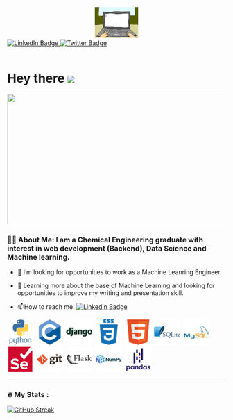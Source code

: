 <div id="header" align="center">
  <img src="files/cartoon_computer.gif" width="100"/>
</div>

<div id="badges">
  <a href="https://www.linkedin.com/in/benjaminfaruna">
    <img src="https://img.shields.io/badge/LinkedIn-blue?style=for-the-badge&logo=linkedin&logoColor=white" alt="LinkedIn Badge"/>
  </a>
  <a href="https://www.twitter.com/Neodynamics">
    <img src="https://img.shields.io/badge/Twitter-blue?style=for-the-badge&logo=twitter&logoColor=white" alt="Twitter Badge"/>
  </a>
</div>

<img src="https://komarev.com/ghpvc/?username=BenFaruna&style=flat-square&color=blue" alt=""/>

<h1>
  Hey there
  <img src="https://media.giphy.com/media/hvRJCLFzcasrR4ia7z/giphy.gif" width="30px"/>
</h1>

<div align="center">
  <img src="https://media.giphy.com/media/dWesBcTLavkZuG35MI/giphy.gif" width="600" height="300"/>
</div>

### :man_technologist: About Me: I am a Chemical Engineering graduate with interest in web development (Backend), Data Science and Machine learning.

- :telescope: I’m looking for opportunities to work as a Machine Leanring Engineer.

- :seedling: Learning more about the base of Machine Learning and looking for opportunities to improve my writing and presentation skill.

- :mailbox:How to reach me: [![Linkedin Badge](https://img.shields.io/badge/-kakbar-blue?style=flat&logo=Linkedin&logoColor=white)](https://www.linkedin.com/in/benjaminfaruna)

<div>
  <img src="https://github.com/devicons/devicon/blob/master/icons/python/python-original-wordmark.svg" title="Python" alt="Python" width=60 height=60/>&nbsp;
  <img src="https://github.com/devicons/devicon/blob/master/icons/c/c-original.svg" title="C" alt="C" width=60 height=60/>&nbsp;
  <img src="https://github.com/devicons/devicon/blob/master/icons/django/django-plain-wordmark.svg" title="Material UI" alt="Material UI" width=60 height=60/>&nbsp;
  <img src="https://github.com/devicons/devicon/blob/master/icons/css3/css3-plain-wordmark.svg"  title="CSS3" alt="CSS" width=60 height=60/>&nbsp;
  <img src="https://github.com/devicons/devicon/blob/master/icons/html5/html5-original.svg" title="HTML5" alt="HTML" width=60 height=60/>&nbsp;
  <img src="https://github.com/devicons/devicon/blob/master/icons/sqlite/sqlite-original-wordmark.svg" title="Git" alt="Git" width=60 height=60/>&nbsp;
  <img src="https://github.com/devicons/devicon/blob/master/icons/mysql/mysql-original-wordmark.svg" title="MySQL"  alt="MySQL" width=60 height=60/>&nbsp;
  <img src="https://github.com/devicons/devicon/blob/master/icons/selenium/selenium-original.svg" title="Selenium" alt="Selenium" width=60 height=60 />&nbsp;
  <img src="https://github.com/devicons/devicon/blob/master/icons/git/git-original-wordmark.svg" title="Git" alt="Git" width=60 height=60 />&nbsp;
  <img src="https://github.com/devicons/devicon/blob/master/icons/flask/flask-original-wordmark.svg" title="Flask" alt="Flask" width=60 height=60 />&nbsp;
  <img src="https://github.com/devicons/devicon/blob/master/icons/numpy/numpy-original-wordmark.svg" title="Numpy" alt="Numpy" width=60 height=60/>&nbsp;
  <img src="https://github.com/devicons/devicon/blob/master/icons/pandas/pandas-original-wordmark.svg" title="Pandas" alt="Pandas" width=60 height=60/>
</div>

---

### :fire: My Stats :
[![GitHub Streak](http://github-readme-streak-stats.herokuapp.com?user=BenFaruna&theme=radical&hide_border=true&date_format=M%20j%5B%2C%20Y%5D&stroke=DD2727&ring=49D0DD)](https://git.io/streak-stats)

<!--
**BenFaruna/BenFaruna** is a ✨ _special_ ✨ repository because its `README.md` (this file) appears on your GitHub profile.

Here are some ideas to get you started:

- 🔭 I’m currently working on ...
- 🌱 I’m currently learning ...
- 👯 I’m looking to collaborate on ...
- 🤔 I’m looking for help with ...
- 💬 Ask me about ...
- 📫 How to reach me: ...
- 😄 Pronouns: ...
- ⚡ Fun fact: ...
-->
